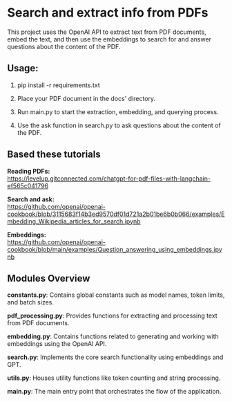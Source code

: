 # Search and extract info from PDFs 
This project uses the OpenAI API to extract text from PDF documents, embed the text, and then use the embeddings to search for and answer questions about the content of the PDF.

## Usage:
1. pip install -r requirements.txt

2. Place your PDF document in the docs' directory.
3. Run main.py to start the extraction, embedding, and querying process.
4. Use the ask function in search.py to ask questions about the content of the PDF.

  

## Based these tutorials
**Reading PDFs:**  
https://levelup.gitconnected.com/chatgpt-for-pdf-files-with-langchain-ef565c041796  

**Search and ask:**  
https://github.com/openai/openai-cookbook/blob/3115683f14b3ed9570df01d721a2b01be6b0b066/examples/Embedding_Wikipedia_articles_for_search.ipynb

**Embeddings:**  
https://github.com/openai/openai-cookbook/blob/main/examples/Question_answering_using_embeddings.ipynb


## Modules Overview
**constants.py**: Contains global constants such as model names, token limits, and batch sizes.  

**pdf_processing.py**: Provides functions for extracting and processing text from PDF documents.  

**embedding.py**: Contains functions related to generating and working with embeddings using the OpenAI API.  

**search.py**: Implements the core search functionality using embeddings and GPT.  

**utils.py**: Houses utility functions like token counting and string processing.  

**main.py**: The main entry point that orchestrates the flow of the application.  
